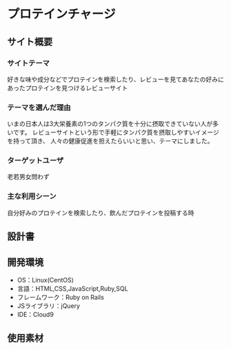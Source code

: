 # プロテインチャージ

## サイト概要
### サイトテーマ
好きな味や成分などでプロテインを検索したり、レビューを見てあなたの好みにあったプロテインを見つけるレビューサイト

### テーマを選んだ理由
いまの日本人は3大栄養素の1つのタンパク質を十分に摂取できていない人が多いです。
レビューサイトという形で手軽にタンパク質を摂取しやすいイメージを持って頂き、
人々の健康促進を担えたらいいと思い、テーマにしました。

### ターゲットユーザ
老若男女問わず

### 主な利用シーン
自分好みのプロテインを検索したり、飲んだプロテインを投稿する時

## 設計書


## 開発環境
- OS：Linux(CentOS)
- 言語：HTML,CSS,JavaScript,Ruby,SQL
- フレームワーク：Ruby on Rails
- JSライブラリ：jQuery
- IDE：Cloud9

## 使用素材
